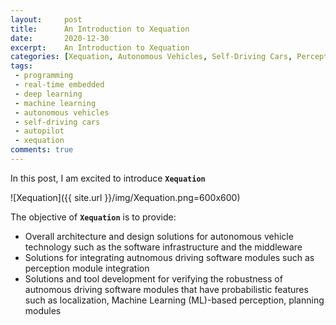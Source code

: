 ```yaml
---
layout:     post
title:      An Introduction to Xequation
date:       2020-12-30
excerpt:    An Introduction to Xequation
categories: [Xequation, Autonomous Vehicles, Self-Driving Cars, Perception, Localization, Motion Planning, Control, Real-time Embedded Programming]
tags:
 - programming
 - real-time embedded
 - deep learning
 - machine learning
 - autonomous vehicles
 - self-driving cars
 - autopilot
 - xequation
comments: true
---
```


In this post, I am excited to introduce __`Xequation`__

![Xequation]({{ site.url }}/img/Xequation.png=600x600)

The objective of __`Xequation`__ is to provide:
* Overall architecture and design solutions for autonomous vehicle technology such as the software infrastructure and the middleware
* Solutions for integrating autnomous driving software modules such as perception module integration
* Solutions and tool development for verifying the robustness of autnomous driving software modules that have probabilistic features such as localization, Machine Learning (ML)-based perception, planning modules
